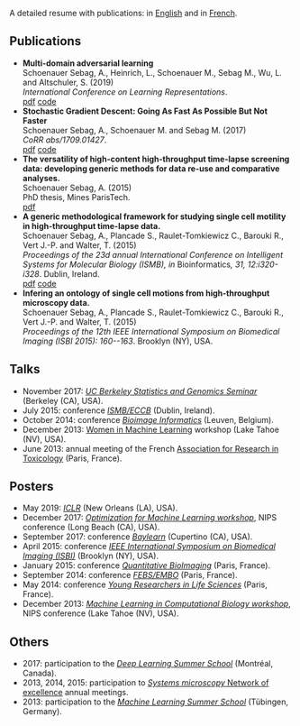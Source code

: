 A detailed resume with publications: in [English](assets/cv_am.pdf) and in [French](assets/cv_fr.pdf).

## Publications
<ul>
<li><b>Multi-domain adversarial learning</b><br>
Schoenauer Sebag, A., Heinrich, L.,  Schoenauer M., Sebag M., Wu, L. and Altschuler, S. (2019) <br>
<i>International Conference on Learning Representations</i>.
<br><a href="https://openreview.net/forum?id=Sklv5iRqYX">pdf</a> <a href="https://github.com/AltschulerWu-Lab/MuLANN">code</a>
</li>

<li><b>Stochastic Gradient Descent: Going As Fast As Possible But Not Faster</b><br>
Schoenauer Sebag, A.,  Schoenauer M. and Sebag M. (2017) <br>
<i>CoRR</i> <i>abs/1709.01427</i>.
<br><a href="https://arxiv.org/pdf/1709.01427.pdf">pdf</a> <a href="https://github.com/aschoenauer-sebag/salera">code</a>
</li>

<li><b>The versatility of high-content high-throughput time-lapse screening data: developing generic methods for data re-use and comparative analyses.</b><br>
Schoenauer Sebag, A. (2015) <br>
PhD thesis, Mines ParisTech.<br>
<a href="https://pastel.archives-ouvertes.fr/tel-01297853/document">pdf</a>
</li>

<li><b>A generic methodological framework for studying single cell motility in high-throughput time-lapse data.</b><br>
Schoenauer Sebag, A.,  Plancade S., Raulet-Tomkiewicz C., Barouki R., Vert J.-P. and Walter, T. (2015) <br>
<i>Proceedings of the 23d annual International Conference on Intelligent Systems for Molecular Biology (ISMB), in</i> Bioinformatics<i>, 31, 12:i320-i328</i>. Dublin, Ireland.
<br><a href="http://bioinformatics.oxfordjournals.org/content/31/12/i320.full.pdf+html">pdf</a> <a href="http://members.cbio.mines-paristech.fr/~aschoenauer/MotIW.tar.gz">code</a>
</li>

<li> <b>Infering an ontology of single cell motions from high-throughput microscopy data.</b> <br> 
Schoenauer Sebag, A.,  Plancade S., Raulet-Tomkiewicz C., Barouki R., Vert J.-P. and Walter, T. (2015) <br> 
<i>Proceedings of the 12th IEEE International Symposium on Biomedical Imaging (ISBI 2015): 160--163</i>. Brooklyn (NY), USA. </li>
</ul>

## Talks
<ul>
<li>November 2017: <a href="https://www.stat.berkeley.edu/~sandrine/Teaching/PH295.F17/"><i>UC Berkeley Statistics and Genomics Seminar</i></a> (Berkeley (CA), USA).</li>
<li>July 2015: conference <a href="http://www.iscb.org/ismbeccb2015"><i>ISMB/ECCB</i></a> (Dublin, Ireland).</li>
<li>October 2014: conference <a href="http://www.vib.be/en/about-vib/bioimageinformatics2014/Pages/default.aspx"><i>Bioimage Informatics</i></a> (Leuven, Belgium).</li>
<li>December 2013: <a href="https://wimlworkshop.org/about-wiml-workshop/">Women in Machine Learning</a> workshop (Lake Tahoe (NV), USA).</li>
<li>June 2013: annual meeting of the French <a href="http://www.aret.asso.fr/">Association for Research in Toxicology</a> (Paris, France).</li>
</ul>

## Posters
<ul>
<li>May 2019: <a href="https://iclr.cc/"><i>ICLR</i></a> (New Orleans (LA), USA).
<li>December 2017: <a href="http://opt-ml.org/"><i>Optimization for Machine Learning workshop</i></a>, NIPS conference (Long Beach (CA), USA).
<li>September 2017: conference <a href="http://www.baylearn.org/"><i>Baylearn</i></a> (Cupertino (CA), USA).
<li>April 2015: conference <a href="http://biomedicalimaging.org/2015/"><i>IEEE International Symposium on Biomedical Imaging (ISBI)</i></a> (Brooklyn (NY), USA).
<li>January 2015: conference <a href="http://www.quantitativebioimaging.com/"><i>Quantitative BioImaging</i></a> (Paris, France).
<li>September 2014: conference <a href="http://www.febs-embo2014.org/"><i>FEBS/EMBO</i></a> (Paris, France).
<li>May 2014: conference <a href="http://yrls.fr/"><i>Young Researchers in Life Sciences</i></a> (Paris, France).
<li>December 2013: <a href="https://mlcb.github.io/"><i>Machine Learning in Computational Biology workshop</i></a>, NIPS conference (Lake Tahoe (NV), USA).
</ul>


## Others
<ul>
<li>2017: participation to the <a href="https://mila.umontreal.ca/en/cours/deep-learning-summer-school-2017/"><i>Deep Learning Summer School</i></a> (Montréal, Canada).</li>
<li>2013, 2014, 2015: participation to <a href="http://www.systemsmicroscopy.eu/"><i>Systems microscopy</i> Network of excellence</a> annual meetings.</li>
<li>2013: participation to the <a href="http://mlss.tuebingen.mpg.de/2013/index.html"><i>Machine Learning Summer School</i></a> (Tübingen, Germany).</li>
</ul>


